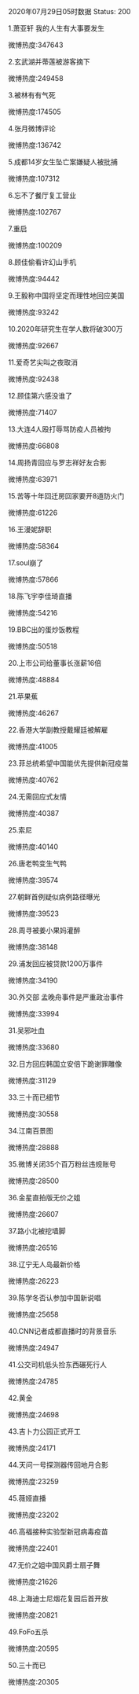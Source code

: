 2020年07月29日05时数据
Status: 200

1.萧亚轩 我的人生有大事要发生

微博热度:347643

2.玄武湖并蒂莲被游客摘下

微博热度:249458

3.被林有有气死

微博热度:174505

4.张月微博评论

微博热度:136742

5.成都14岁女生坠亡案嫌疑人被批捕

微博热度:107312

6.忘不了餐厅复工营业

微博热度:102767

7.重启

微博热度:100209

8.顾佳偷看许幻山手机

微博热度:94442

9.王毅称中国将坚定而理性地回应美国

微博热度:93242

10.2020年研究生在学人数将破300万

微博热度:92667

11.爱奇艺尖叫之夜取消

微博热度:92438

12.顾佳第六感没谁了

微博热度:71407

13.大连4人殴打辱骂防疫人员被拘

微博热度:66808

14.周扬青回应与罗志祥好友合影

微博热度:63971

15.苦等十年回迁房回家要开8道防火门

微博热度:61226

16.王漫妮辞职

微博热度:58364

17.soul崩了

微博热度:57866

18.陈飞宇李佳琦直播

微博热度:54216

19.BBC出的蛋炒饭教程

微博热度:50518

20.上市公司给董事长涨薪16倍

微博热度:48884

21.苹果蕉

微博热度:46267

22.香港大学副教授戴耀廷被解雇

微博热度:41005

23.菲总统希望中国能优先提供新冠疫苗

微博热度:40762

24.无需回应式友情

微博热度:40387

25.索尼

微博热度:40140

26.唐老鸭变生气鸭

微博热度:39574

27.朝鲜首例疑似病例路径曝光

微博热度:39523

28.周寻被姜小果妈灌醉

微博热度:38148

29.浦发回应被贷款1200万事件

微博热度:34190

30.外交部 孟晚舟事件是严重政治事件

微博热度:33994

31.吴邪吐血

微博热度:33680

32.日方回应韩国立安倍下跪谢罪雕像

微博热度:31129

33.三十而已细节

微博热度:30558

34.江南百景图

微博热度:28888

35.微博关闭35个百万粉丝违规账号

微博热度:28500

36.金星直拍版无价之姐

微博热度:26607

37.路小北被挖墙脚

微博热度:26516

38.辽宁无人岛最新价格

微博热度:26223

39.陈学冬否认参加中国新说唱

微博热度:25658

40.CNN记者成都直播时的背景音乐

微博热度:24947

41.公交司机低头捡东西碾死行人

微博热度:24785

42.黄金

微博热度:24698

43.吉卜力公园正式开工

微博热度:24171

44.天问一号探测器传回地月合影

微博热度:23259

45.薇娅直播

微博热度:23202

46.高福接种实验型新冠病毒疫苗

微博热度:22401

47.无价之姐中国风爵士扇子舞

微博热度:21626

48.上海迪士尼烟花复园后首开放

微博热度:20821

49.FoFo五杀

微博热度:20595

50.三十而已

微博热度:20305

